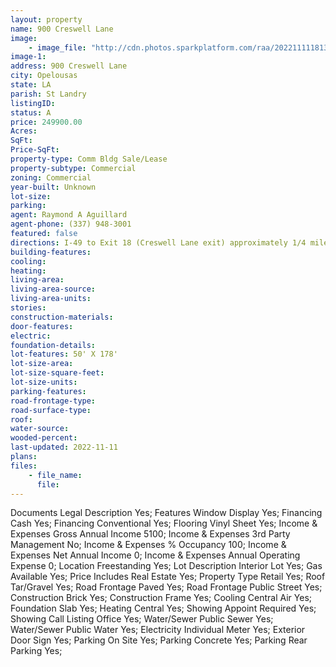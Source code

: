 ```yaml
---
layout: property
name: 900 Creswell Lane 
image:
    - image_file: "http://cdn.photos.sparkplatform.com/raa/20221111181304983401000000.jpg"
image-1:
address: 900 Creswell Lane
city: Opelousas
state: LA
parish: St Landry
listingID: 
status: A
price: 249900.00
Acres: 
SqFt: 
Price-SqFt: 
property-type: Comm Bldg Sale/Lease
property-subtype: Commercial
zoning: Commercial
year-built: Unknown
lot-size: 
parking: 
agent: Raymond A Aguillard
agent-phone: (337) 948-3001
featured: false
directions: I-49 to Exit 18 (Creswell Lane exit) approximately 1/4 mile from 1-49 heading west. Property on left red brick building with 3 offices.
building-features: 
cooling: 
heating: 
living-area: 
living-area-source: 
living-area-units: 
stories: 
construction-materials: 
door-features: 
electric: 
foundation-details: 
lot-features: 50' X 178'
lot-size-area: 
lot-size-square-feet: 
lot-size-units: 
parking-features: 
road-frontage-type: 
road-surface-type: 
roof: 
water-source: 
wooded-percent: 
last-updated: 2022-11-11
plans: 
files:
    - file_name:
      file:
---
```

Documents	Legal Description	Yes;
Features	Window Display	Yes;
Financing	Cash	Yes;
Financing	Conventional	Yes;
Flooring	Vinyl Sheet	Yes;
Income & Expenses	Gross Annual Income	5100;
Income & Expenses	3rd Party Management	No;
Income & Expenses	% Occupancy	100;
Income & Expenses	Net Annual Income	0;
Income & Expenses	Annual Operating Expense	0;
Location	Freestanding	Yes;
Lot Description	Interior Lot	Yes;
Gas	Available	Yes;
Price Includes	Real Estate	Yes;
Property Type	Retail	Yes;
Roof	Tar/Gravel	Yes;
Road Frontage	Paved	Yes;
Road Frontage	Public Street	Yes;
Construction	Brick	Yes;
Construction	Frame	Yes;
Cooling	Central Air	Yes;
Foundation	Slab	Yes;
Heating	Central	Yes;
Showing	Appoint Required	Yes;
Showing	Call Listing Office	Yes;
Water/Sewer	Public Sewer	Yes;
Water/Sewer	Public Water	Yes;
Electricity	Individual Meter	Yes;
Exterior	Door Sign	Yes;
Parking	On Site	Yes;
Parking	Concrete	Yes;
Parking	Rear Parking	Yes;

